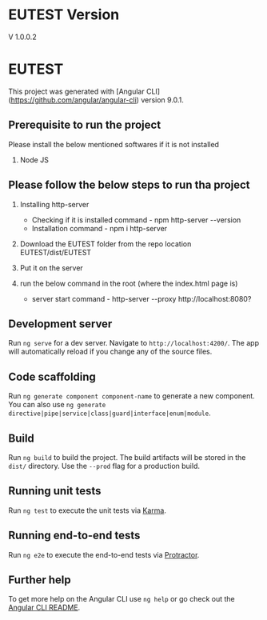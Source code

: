 # EUTEST Version

V 1.0.0.2

# EUTEST

This project was generated with [Angular CLI] (https://github.com/angular/angular-cli) version 9.0.1.

## Prerequisite to run the project

Please install the below mentioned softwares if it is not installed

1. Node JS

## Please follow the below steps to run tha project

1. Installing http-server

   - Checking if it is installed command - npm http-server --version
   - Installation command - npm i http-server

2. Download the EUTEST folder from the repo location EUTEST/dist/EUTEST

3. Put it on the server

4. run the below command in the root (where the index.html page is)
   - server start command - http-server --proxy http://localhost:8080?

## Development server

Run `ng serve` for a dev server. Navigate to `http://localhost:4200/`. The app will automatically reload if you change any of the source files.

## Code scaffolding

Run `ng generate component component-name` to generate a new component. You can also use `ng generate directive|pipe|service|class|guard|interface|enum|module`.

## Build

Run `ng build` to build the project. The build artifacts will be stored in the `dist/` directory. Use the `--prod` flag for a production build.

## Running unit tests

Run `ng test` to execute the unit tests via [Karma](https://karma-runner.github.io).

## Running end-to-end tests

Run `ng e2e` to execute the end-to-end tests via [Protractor](http://www.protractortest.org/).

## Further help

To get more help on the Angular CLI use `ng help` or go check out the [Angular CLI README](https://github.com/angular/angular-cli/blob/master/README.md).
